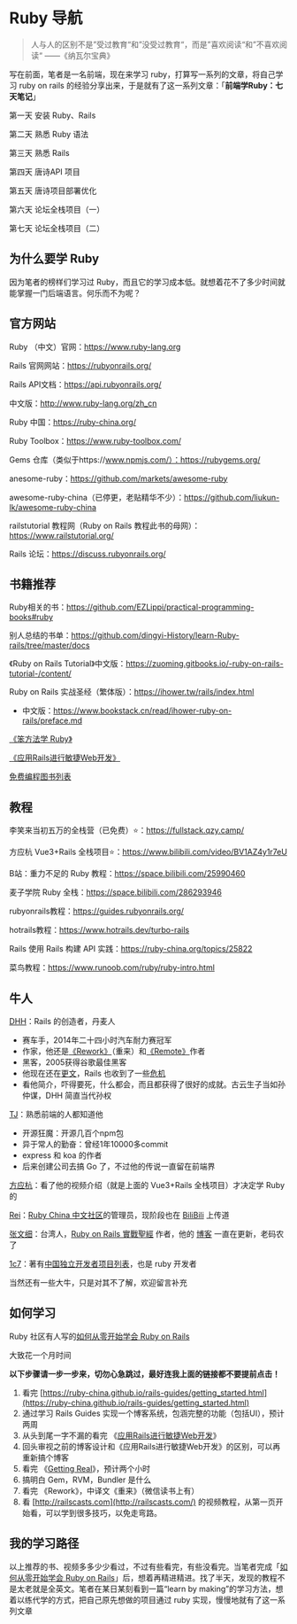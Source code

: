 # Ruby 导航

> 人与人的区别不是”受过教育“和”没受过教育“，而是”喜欢阅读“和”不喜欢阅读“ ——《纳瓦尔宝典》



写在前面，笔者是一名前端，现在来学习 ruby，打算写一系列的文章，将自己学习 ruby on rails 的经验分享出来，于是就有了这一系列文章：「**前端学Ruby：七天笔记**」

第一天 安装 Ruby、Rails

第二天 熟悉 Ruby 语法

第三天 熟悉 Rails

第四天 唐诗API 项目

第五天 唐诗项目部署优化

第六天 论坛全栈项目（一）

第七天 论坛全栈项目（二）



## 为什么要学 Ruby

因为笔者的榜样们学习过 Ruby，而且它的学习成本低。就想着花不了多少时间就能掌握一门后端语言。何乐而不为呢？



## 官方网站

Ruby （中文）官网：https://www.ruby-lang.org

Rails 官网网站：https://rubyonrails.org/

Rails API文档：https://api.rubyonrails.org/

中文版：http://www.ruby-lang.org/zh_cn

Ruby 中国：https://ruby-china.org/

Ruby Toolbox：https://www.ruby-toolbox.com/

Gems 仓库（类似于https://www.npmjs.com/）：https://rubygems.org/

anesome-ruby：https://github.com/markets/awesome-ruby

awesome-ruby-china（已停更，老贴精华不少）：https://github.com/liukun-lk/awesome-ruby-china

railstutorial 教程网（Ruby on Rails 教程此书的母网）：https://www.railstutorial.org/

Rails 论坛：https://discuss.rubyonrails.org/



## 书籍推荐

Ruby相关的书：https://github.com/EZLippi/practical-programming-books#ruby

别人总结的书单：https://github.com/dingyi-History/learn-Ruby-rails/tree/master/docs

《Ruby on Rails Tutorial》中文版：https://zuoming.gitbooks.io/-ruby-on-rails-tutorial-/content/

Ruby on Rails 实战圣经（繁体版）：https://ihower.tw/rails/index.html

- 中文版：https://www.bookstack.cn/read/ihower-ruby-on-rails/preface.md

[《笨方法学 Ruby》](http://lrthw.github.io/)

[《应用Rails进行敏捷Web开发》](https://book.douban.com/subject/1839273/)

[免费编程图书列表](https://ebookfoundation.github.io/free-programming-books/books/free-programming-books-zh.html#ruby)



## 教程

李笑来当初五万的全栈营（已免费）⭐：https://fullstack.qzy.camp/

方应杭 Vue3+Rails 全栈项目⭐：https://www.bilibili.com/video/BV1AZ4y1r7eU

B站：重力不足的 Ruby 教程：https://space.bilibili.com/25990460

麦子学院 Ruby 全栈：https://space.bilibili.com/286293946

rubyonrails教程：https://guides.rubyonrails.org/

hotrails教程：https://www.hotrails.dev/turbo-rails

Rails 使用 Rails 构建 API 实践：https://ruby-china.org/topics/25822

菜鸟教程：https://www.runoob.com/ruby/ruby-intro.html



## 牛人

[DHH](https://dhh.dk/)：Rails 的创造者，丹麦人

- 赛车手，2014年二十四小时汽车耐力赛冠军
- 作家，他还是[《Rework》](https://book.douban.com/subject/3889178/)（重来）和[《Remote》](https://book.douban.com/subject/21362627/)作者
- 黑客，2005获得谷歌最佳黑客
- 他现在还在[更文](https://world.hey.com/dhh)，Rails 也收到了一些[危机](https://geeknote.net/Rei/posts/397)
- 看他简介，吓得要死，什么都会，而且都获得了很好的成就。古云生子当如孙仲谋，DHH 简直当代孙权

[TJ](https://github.com/tj)：熟悉前端的人都知道他

- 开源狂魔：开源几百个npm包
- 异于常人的勤奋：曾经1年10000多commit
- express 和 koa 的作者
- 后来创建公司去搞 Go 了，不过他的传说一直留在前端界

[方应杭](https://fangyinghang.com)：看了他的视频介绍（就是上面的 Vue3+Rails 全栈项目）才决定学 Ruby 的

[Rei](https://chloerei.com/)：[Ruby China 中文社区](https://ruby-china.org/Rei)的管理员，现阶段也在 [BiliBili](https://www.bilibili.com/video/BV1QD4y1A75x/) 上传道

[张文细](https://ihower.tw)：台湾人，[Ruby on Rails 實戰聖經](https://ihower.tw/rails) 作者，他的 [博客](https://ihower.tw/blog/) 一直在更新，老码农了

[1c7](https://1c7.me/)：著有[中国独立开发者项目列表](https://github.com/1c7/chinese-independent-developer)，也是 ruby 开发者

当然还有一些大牛，只是对其不了解，欢迎留言补充



## 如何学习

Ruby 社区有人写的[如何从零开始学会 Ruby on Rails](https://ruby-china.org/wiki/start_leaning_rails)

大致花一个月时间

**以下步骤请一步一步来，切勿心急跳过，最好连我上面的链接都不要提前点击！**

1. 看完 [https://ruby-china.github.io/rails-guides/getting_started.html](https://ruby-china.github.io/rails-guides/getting_started.html) 
2. 通过学习 Rails Guides 实现一个博客系统，包涵完整的功能（包括UI），预计两周
3. 从头到尾一字不漏的看完 《[应用Rails进行敏捷Web开发](https://book.douban.com/subject/1839273/)》
4. 回头审视之前的博客设计和《应用Rails进行敏捷Web开发》的区别，可以再重新搞个博客
5. 看完 《[Getting Real](https://web.archive.org/web/20120104065141/http://gettingreal.37signals.com/GR_chn.php)》，预计两个小时
6. 搞明白 Gem，RVM，Bundler 是什么
7. 看完 《Rework》，中译文《重来》（微信读书上有）
8. 看 [http://railscasts.com](http://railscasts.com/) 的视频教程，从第一页开始看，可以学到很多技巧，以免走弯路。



## 我的学习路径

以上推荐的书、视频多多少少看过，不过有些看完，有些没看完。当笔者完成「[如何从零开始学会 Ruby on Rails](https://ruby-china.org/wiki/start_leaning_rails)」后，想着再精进精进。找了半天，发现的教程不是太老就是全英文。笔者在某日某刻看到一篇“learn by making”的学习方法，想着以练代学的方式，把自己原先想做的项目通过 ruby 实现，慢慢地就有了这一系列文章
